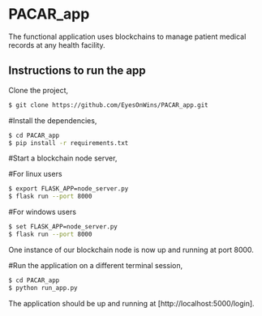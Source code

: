 # PACAR_app

The functional application uses blockchains to manage patient medical records at any health facility.

## Instructions to run the app

Clone the project,

```sh
$ git clone https://github.com/EyesOnWins/PACAR_app.git
```

#Install the dependencies,

```sh
$ cd PACAR_app
$ pip install -r requirements.txt
```

#Start a blockchain node server,

#For linux users
```sh
$ export FLASK_APP=node_server.py 
$ flask run --port 8000
```

#For windows users
```sh
$ set FLASK_APP=node_server.py 
$ flask run --port 8000
```

One instance of our blockchain node is now up and running at port 8000.


#Run the application on a different terminal session,

```sh
$ cd PACAR_app
$ python run_app.py
```

The application should be up and running at [http://localhost:5000/login].


